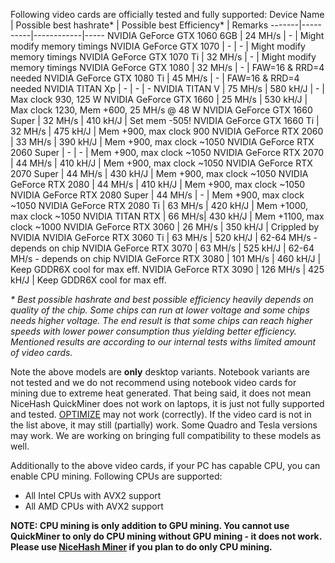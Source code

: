 Following video cards are officially tested and fully supported:
Device Name | Possible best hashrate* | Possible best Efficiency* | Remarks
-------|----------|------------|-----
NVIDIA GeForce GTX 1060 6GB | 24 MH/s | - | Might modify memory timings
NVIDIA GeForce GTX 1070 | - | - | Might modify memory timings
NVIDIA GeForce GTX 1070 Ti | 32 MH/s | - | Might modify memory timings
NVIDIA GeForce GTX 1080 | 32 MH/s | - | FAW=16 & RRD=4 needed
NVIDIA GeForce GTX 1080 Ti | 45 MH/s | - | FAW=16 & RRD=4 needed
NVIDIA TITAN Xp | - | - | -
NVIDIA TITAN V | 75 MH/s | 580 kH/J | - | Max clock 930, 125 W
NVIDIA GeForce GTX 1660 | 25 MH/s | 530 kH/J | Max clock 1230, Mem +600, 25 MH/s @ 48 W
NVIDIA GeForce GTX 1660 Super | 32 MH/s | 410 kH/J | Set mem -505!
NVIDIA GeForce GTX 1660 Ti | 32 MH/s | 475 kH/J | Mem +900, max clock 900
NVIDIA GeForce RTX 2060 | 33 MH/s | 390 kH/J | Mem +900, max clock ~1050
NVIDIA GeForce RTX 2060 Super | - | - | Mem +900, max clock ~1050
NVIDIA GeForce RTX 2070 | 44 MH/s | 410 kH/J | Mem +900, max clock ~1050
NVIDIA GeForce RTX 2070 Super | 44 MH/s | 430 kH/J | Mem +900, max clock ~1050
NVIDIA GeForce RTX 2080 | 44 MH/s | 410 kH/J | Mem +900, max clock ~1050
NVIDIA GeForce RTX 2080 Super | 44 MH/s | - | Mem +900, max clock ~1050
NVIDIA GeForce RTX 2080 Ti | 63 MH/s | 420 kH/J | Mem +1000, max clock ~1050
NVIDIA TITAN RTX | 66 MH/s| 430 kH/J | Mem +1100, max clock ~1000
NVIDIA GeForce RTX 3060 | 26 MH/s | 350 kH/J | Crippled by NVIDIA
NVIDIA GeForce RTX 3060 Ti | 63 MH/s | 520 kH/J | 62-64 MH/s - depends on chip
NVIDIA GeForce RTX 3070 | 63 MH/s | 525 kH/J | 62-64 MH/s - depends on chip
NVIDIA GeForce RTX 3080 | 101 MH/s | 460 kH/J | Keep GDDR6X cool for max eff.
NVIDIA GeForce RTX 3090 | 126 MH/s | 425 kH/J | Keep GDDR6X cool for max eff.

_* Best possible hashrate and best possible efficiency heavily depends on quality of the chip. Some chips can run at lower voltage and some chips needs higher voltage. The end result is that some chips can reach higher speeds with lower power consumption thus yielding better efficiency. Mentioned results are according to our internal tests withs limited amount of video cards._

Note the above models are **only** desktop variants. Notebook variants are not tested and we do not recommend using notebook video cards for mining due to extreme heat generated. That being said, it does not mean NiceHash QuickMiner does not work on laptops, it is just not fully supported and tested. [OPTIMIZE](https://github.com/nicehash/NiceHashQuickMiner/wiki/One-click-Optimizations) may not work (correctly). If the video card is not in the list above, it may still (partially) work. Some Quadro and Tesla versions may work. We are working on bringing full compatibility to these models as well.

Additionally to the above video cards, if your PC has capable CPU, you can enable CPU mining. Following CPUs are supported:
* All Intel CPUs with AVX2 support
* All AMD CPUs with AVX2 support

**NOTE: CPU mining is only addition to GPU mining. You cannot use QuickMiner to only do CPU mining without GPU mining - it does not work. Please use [NiceHash Miner](https://github.com/nicehash/NiceHashMiner) if you plan to do only CPU mining.**